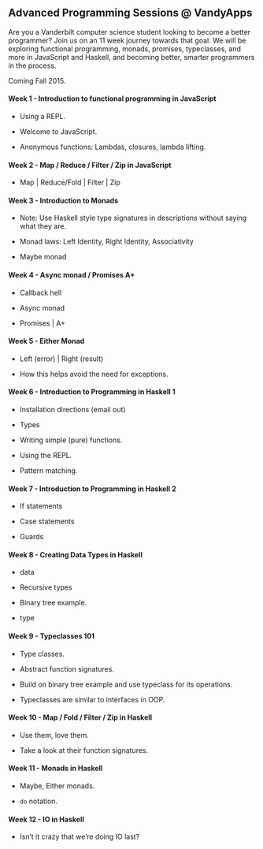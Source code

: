 ## Advanced Programming Sessions @ VandyApps

Are you a Vanderbilt computer science student looking to become a better
programmer? Join us on an 11 week journey towards that goal. We will be
exploring functional programming, monads, promises, typeclasses, and more in
JavaScript and Haskell, and becoming better, smarter programmers in the
process.

Coming Fall 2015.

#### Week 1 - Introduction to functional programming in JavaScript

- Using a REPL.

- Welcome to JavaScript.

- Anonymous functions: Lambdas, closures, lambda lifting.

#### Week 2 - Map / Reduce / Filter / Zip in JavaScript

- Map | Reduce/Fold | Filter | Zip

#### Week 3 - Introduction to Monads

- Note: Use Haskell style type signatures in descriptions without saying what they are.

- Monad laws: Left Identity, Right Identity, Associativity

- Maybe monad

#### Week 4 - Async monad / Promises A+

- Callback hell

- Async monad

- Promises | A+

#### Week 5 - Either Monad

- Left (error) | Right (result)

- How this helps avoid the need for exceptions.

#### Week 6 - Introduction to Programming in Haskell 1

- Installation directions (email out)

- Types

- Writing simple (pure) functions.

- Using the REPL.

- Pattern matching.

#### Week 7 - Introduction to Programming in Haskell 2

- If statements

- Case statements

- Guards

#### Week 8 - Creating Data Types in Haskell

- data

- Recursive types

- Binary tree example.

- type

#### Week 9 - Typeclasses 101

- Type classes.

- Abstract function signatures.

- Build on binary tree example and use typeclass for its operations.

- Typeclasses are similar to interfaces in OOP.

#### Week 10 - Map / Fold / Filter / Zip in Haskell

- Use them, love them.

- Take a look at their function signatures.

#### Week 11 - Monads in Haskell

- Maybe, Either monads.

- `do` notation.

#### Week 12 - IO in Haskell

- Isn’t it crazy that we’re doing IO last?

